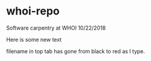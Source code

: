 # whoi-repo
Software carpentry at WHOI 10/22/2018

Here is some new text

filename in top tab has gone from black to red as I type.


